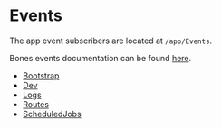 # Events

The app event subscribers are located at `/app/Events`.

Bones events documentation can be found [here](https://github.com/bayfrontmedia/bones/blob/master/docs/services/events.md).

- [Bootstrap](bootstrap.md)
- [Dev](dev.md)
- [Logs](logs.md)
- [Routes](routes.md)
- [ScheduledJobs](scheduledjobs.md)